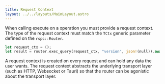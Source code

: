 ```yaml
---
title: Request Context
layout: ../../layouts/MainLayout.astro
---
```


When calling execute on a operation you must provide a request context. The type of the request context must match the `TCtx` generic parameter defined on the `rspc::Router`.

```rust
let request_ctx = ();
let result = router.exec_query(request_ctx, "version", json!(null)).await.unwrap();
```

A request context is created on every request and can hold any data the user wants. The request context abstracts the underlying transport layer (such as HTTP, Websocket or Tauri) so that the router can be agonistic about the transport layer.